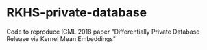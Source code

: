 # RKHS-private-database
Code to reproduce ICML 2018 paper "Differentially Private Database Release via Kernel Mean Embeddings"

